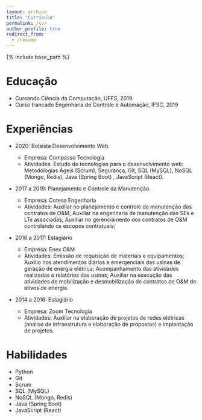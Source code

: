 ```yaml
---
layout: archive
title: "Currículo"
permalink: /cv/
author_profile: true
redirect_from:
  - /resume
---
```


{% include base_path %}

Educação
======
* Cursando Ciência da Computação, UFFS, 2019
* Curso trancado Engenharia de Controle e Automação, IFSC, 2019


Experiências
======
* 2020: Bolsista  Desenvolvimento Web.
  * Empresa: Compasso Tecnologia
   * Atividades: Estudo de tecnologias para o desenvolvimento web: Metodologias Ágeis (Scrum), 
                 Segurança, Git, SQL (MySQL), NoSQL (Mongo, Redis), Java (Spring Boot) , JavaScript (React).
                
* 2017 a 2019: Planejamento e Controle da Manutenção.
  * Empresa: Cotesa Engenharia
   * Atividades: Auxiliar no planejamento e controle da manutenção dos contratos de O&M;
                 Auxiliar na engenharia de manutenção das SEs e LTs associadas;
                 Auxiliar no gerenciamento dos contratos de O&M controlando os escopos contratuais;
                 
* 2016 a 2017: Estagiário
  * Empresa: Enex O&M
   * Atividades: Emissão de requisição de materiais e equipamentos; 
                 Auxílio nos atendimentos diários e emergenciais das usinas de geração de energia elétrica; 
                 Acompanhamento das atividades realizadas e relatórios das usinas; 
                 Auxiliar na execução das atividades de mobilização e desmobilização de contratos de O&M de ativos de energia.
                 
* 2014 a 2016: Estagiário
  * Empresa: Zoom Tecnologia
   * Atividades: Auxiliar na elaboração de projetos de redes elétricas (análise de infraestrutura e elaboração de propostas) e implantação de projetos.
  
Habilidades
======
* Python
* Git
* Scrum
* SQL (MySQL)
* NoSQL (Mongo, Redis)
* Java (Spring Boot)
* JavaScript (React)





